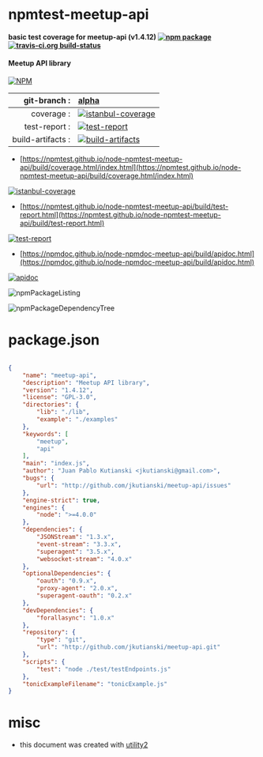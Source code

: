 # npmtest-meetup-api

#### basic test coverage for  meetup-api (v1.4.12)  [![npm package](https://img.shields.io/npm/v/npmtest-meetup-api.svg?style=flat-square)](https://www.npmjs.org/package/npmtest-meetup-api) [![travis-ci.org build-status](https://api.travis-ci.org/npmtest/node-npmtest-meetup-api.svg)](https://travis-ci.org/npmtest/node-npmtest-meetup-api)

#### Meetup API library

[![NPM](https://nodei.co/npm/meetup-api.png?downloads=true&downloadRank=true&stars=true)](https://www.npmjs.com/package/meetup-api)

| git-branch : | [alpha](https://github.com/npmtest/node-npmtest-meetup-api/tree/alpha)|
|--:|:--|
| coverage : | [![istanbul-coverage](https://npmtest.github.io/node-npmtest-meetup-api/build/coverage.badge.svg)](https://npmtest.github.io/node-npmtest-meetup-api/build/coverage.html/index.html)|
| test-report : | [![test-report](https://npmtest.github.io/node-npmtest-meetup-api/build/test-report.badge.svg)](https://npmtest.github.io/node-npmtest-meetup-api/build/test-report.html)|
| build-artifacts : | [![build-artifacts](https://npmtest.github.io/node-npmtest-meetup-api/glyphicons_144_folder_open.png)](https://github.com/npmtest/node-npmtest-meetup-api/tree/gh-pages/build)|

- [https://npmtest.github.io/node-npmtest-meetup-api/build/coverage.html/index.html](https://npmtest.github.io/node-npmtest-meetup-api/build/coverage.html/index.html)

[![istanbul-coverage](https://npmtest.github.io/node-npmtest-meetup-api/build/screenCapture.buildCi.browser.%252Ftmp%252Fbuild%252Fcoverage.lib.html.png)](https://npmtest.github.io/node-npmtest-meetup-api/build/coverage.html/index.html)

- [https://npmtest.github.io/node-npmtest-meetup-api/build/test-report.html](https://npmtest.github.io/node-npmtest-meetup-api/build/test-report.html)

[![test-report](https://npmtest.github.io/node-npmtest-meetup-api/build/screenCapture.buildCi.browser.%252Ftmp%252Fbuild%252Ftest-report.html.png)](https://npmtest.github.io/node-npmtest-meetup-api/build/test-report.html)

- [https://npmdoc.github.io/node-npmdoc-meetup-api/build/apidoc.html](https://npmdoc.github.io/node-npmdoc-meetup-api/build/apidoc.html)

[![apidoc](https://npmdoc.github.io/node-npmdoc-meetup-api/build/screenCapture.buildCi.browser.%252Ftmp%252Fbuild%252Fapidoc.html.png)](https://npmdoc.github.io/node-npmdoc-meetup-api/build/apidoc.html)

![npmPackageListing](https://npmtest.github.io/node-npmtest-meetup-api/build/screenCapture.npmPackageListing.svg)

![npmPackageDependencyTree](https://npmtest.github.io/node-npmtest-meetup-api/build/screenCapture.npmPackageDependencyTree.svg)



# package.json

```json

{
    "name": "meetup-api",
    "description": "Meetup API library",
    "version": "1.4.12",
    "license": "GPL-3.0",
    "directories": {
        "lib": "./lib",
        "example": "./examples"
    },
    "keywords": [
        "meetup",
        "api"
    ],
    "main": "index.js",
    "author": "Juan Pablo Kutianski <jkutianski@gmail.com>",
    "bugs": {
        "url": "http://github.com/jkutianski/meetup-api/issues"
    },
    "engine-strict": true,
    "engines": {
        "node": ">=4.0.0"
    },
    "dependencies": {
        "JSONStream": "1.3.x",
        "event-stream": "3.3.x",
        "superagent": "3.5.x",
        "websocket-stream": "4.0.x"
    },
    "optionalDependencies": {
        "oauth": "0.9.x",
        "proxy-agent": "2.0.x",
        "superagent-oauth": "0.2.x"
    },
    "devDependencies": {
        "forallasync": "1.0.x"
    },
    "repository": {
        "type": "git",
        "url": "http://github.com/jkutianski/meetup-api.git"
    },
    "scripts": {
        "test": "node ./test/testEndpoints.js"
    },
    "tonicExampleFilename": "tonicExample.js"
}
```



# misc
- this document was created with [utility2](https://github.com/kaizhu256/node-utility2)
